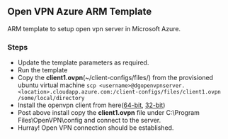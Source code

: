 ## Open VPN Azure ARM Template ##

ARM template to setup open vpn server in Microsoft Azure.

### Steps ###


- Update the template parameters as required.
- Run the template
- Copy the **client1.ovpn**(~/client-configs/files/) from the provisioned ubuntu virtual machine `scp <username>@dgopenvpnserver.<location>.cloudapp.azure.com:/client-configs/files/client1.ovpn /some/local/directory`
- Install the openvpn client from here([64-bit](https://swupdate.openvpn.org/community/releases/openvpn-install-2.3.14-I602-x86_64.exe "OpenVpnClient-64-Bit"), [32-bit](https://swupdate.openvpn.org/community/releases/openvpn-install-2.3.14-I602-i686.exe "OpenVpnClient-32-Bit"))
- Post above install copy the **client1.ovpn** file under C:\Program Files\OpenVPN\config and connect to the server.
- Hurray! Open VPN connection should be established.
